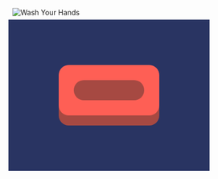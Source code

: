 ![Wash Your Hands](https://cssbattle.dev/targets/48.png)
<div class="base">
  <div class="bar">
    <div class="dip"></div>
  </div>
</div>
<style>
  .base {
    width: 400px;
    height: 300px;
    display: flex;
    justify-content:center;
    align-items:center;
    transform: translate(-8px, -8px);
    background: #293462;
  }
  .bar {
    width: 200px;
    height: 100px;
    background: #FE5F55;
    display: flex;
    justify-content:center;
    align-items:center;
    border-radius: 20px;
    transform: translate( 0px, -10px);
    box-shadow: 0px 20px #A64942;
  }
  .dip {
    width: 140px;
    height: 40px;
    border-radius: 20px;
    background: #A64942
  }
</style>